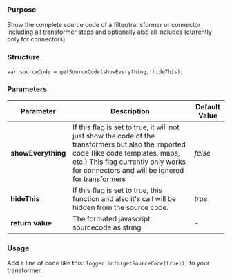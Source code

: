 
### Purpose
Show the complete source code of a filter/transformer or connector including all transformer steps and optionally also all includes (currently only for connectors).
### Structure
`var sourceCode = getSourceCode(showEverything, hideThis);`
### Parameters

| Parameter  | Description | Default Value |
| ------------- | ------------- | ------------- |
| **showEverything**  | If this flag is set to true, it will not just show the code of the transformers but also the imported code (like code templates, maps, etc.) This flag currently only works for connectors and will be ignored for transformers | _false_ |
|**hideThis**|If this flag is set to true, this function and also it's call will be hidden from the source code.|_true_|
|**return value**|The formated javascript sourcecode as string|-|

### Usage
Add a line of code like this: `logger.info(getSourceCode(true));` to your transformer.
